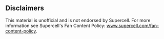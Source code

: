 ## Disclaimers

This material is unofficial and is not endorsed by Supercell. For more information see Supercell's Fan Content Policy: www.supercell.com/fan-content-policy.
